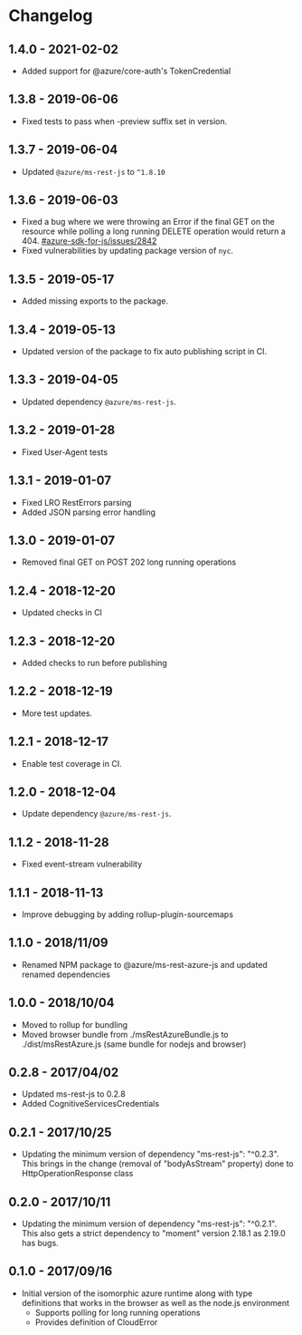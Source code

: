 # Changelog

## 1.4.0 - 2021-02-02
- Added support for @azure/core-auth's TokenCredential
## 1.3.8 - 2019-06-06
- Fixed tests to pass when -preview suffix set in version.

## 1.3.7 - 2019-06-04
- Updated `@azure/ms-rest-js` to `^1.8.10`

## 1.3.6 - 2019-06-03
- Fixed a bug where we were throwing an Error if the final GET on the resource while polling a long running DELETE operation would return a 404. [#azure-sdk-for-js/issues/2842](https://github.com/Azure/azure-sdk-for-js/issues/2842)
- Fixed vulnerabilities by updating package version of `nyc`.

## 1.3.5 - 2019-05-17
- Added missing exports to the package.

## 1.3.4 - 2019-05-13
- Updated version of the package to fix auto publishing script in CI.

## 1.3.3 - 2019-04-05
- Updated dependency `@azure/ms-rest-js`.

## 1.3.2 - 2019-01-28
- Fixed User-Agent tests

## 1.3.1 - 2019-01-07
- Fixed LRO RestErrors parsing
- Added JSON parsing error handling

## 1.3.0 - 2019-01-07
- Removed final GET on POST 202 long running operations

## 1.2.4 - 2018-12-20
- Updated checks in CI

## 1.2.3 - 2018-12-20
- Added checks to run before publishing

## 1.2.2 - 2018-12-19
- More test updates.

## 1.2.1 - 2018-12-17
- Enable test coverage in CI.

## 1.2.0 - 2018-12-04
- Update dependency `@azure/ms-rest-js`.

## 1.1.2 - 2018-11-28
- Fixed event-stream vulnerability

## 1.1.1 - 2018-11-13

- Improve debugging by adding rollup-plugin-sourcemaps

## 1.1.0 - 2018/11/09

- Renamed NPM package to @azure/ms-rest-azure-js and updated renamed dependencies

## 1.0.0 - 2018/10/04

- Moved to rollup for bundling
- Moved browser bundle from ./msRestAzureBundle.js to ./dist/msRestAzure.js (same bundle for nodejs and browser)

## 0.2.8 - 2017/04/02

- Updated ms-rest-js to 0.2.8
- Added CognitiveServicesCredentials

## 0.2.1 - 2017/10/25

- Updating the minimum version of dependency "ms-rest-js": "^0.2.3". This brings in the change (removal of "bodyAsStream" property) done to HttpOperationResponse class

## 0.2.0 - 2017/10/11

- Updating the minimum version of dependency "ms-rest-js": "^0.2.1". This also gets a strict dependency to "moment" version 2.18.1 as 2.19.0 has bugs.

## 0.1.0 - 2017/09/16

- Initial version of the isomorphic azure runtime along with type definitions that works in the browser as well as the node.js environment
  - Supports polling for long running operations
  - Provides definition of CloudError